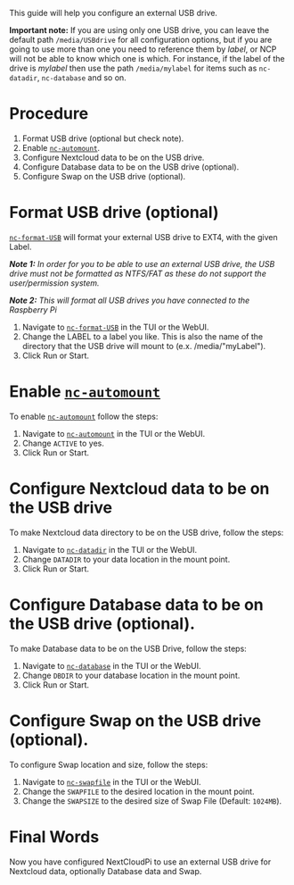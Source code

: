 [nc-automount]: https://github.com/nextcloud/nextcloudpi/wiki/Configuration-Reference#nc-automount
[nc-format-USB]: https://github.com/nextcloud/nextcloudpi/wiki/Configuration-Reference#nc-format-usb
[nc-datadir]: https://github.com/nextcloud/nextcloudpi/wiki/Configuration-Reference#nc-datadir
[nc-database]: https://github.com/nextcloud/nextcloudpi/wiki/Configuration-Reference#nc-database
[nc-swapfile]: https://github.com/nextcloud/nextcloudpi/wiki/Configuration-Reference#nc-swapfile

This guide will help you configure an external USB drive.

**Important note:** If you are using only one USB drive, you can leave the default path `/media/USBdrive` for all configuration options, but if you are going to use more than one you need to reference them by _label_, or NCP will not be able to know which one is which. For instance, if the label of the drive is _mylabel_ then use the path `/media/mylabel` for items such as `nc-datadir`, `nc-database` and so on.

# Procedure
1. Format USB drive (optional but check note).
2. Enable [`nc-automount`][nc-automount].
3. Configure Nextcloud data to be on the USB drive.
4. Configure Database data to be on the USB drive (optional).
5. Configure Swap on the USB drive (optional).

# Format USB drive (optional)

[`nc-format-USB`][nc-format-USB] will format your external USB drive to EXT4, with the given Label. 

_**Note 1:**_  _In order for you to be able to use an external USB drive, the USB drive must not be formatted as NTFS/FAT as these do not support the user/permission system._

_**Note 2:**_  _This will format all USB drives you have connected to the Raspberry Pi_

1. Navigate to [`nc-format-USB`][nc-format-USB] in the TUI or the WebUI.
2. Change the LABEL to a label you like. This is also the name of the directory that the USB drive will mount to (e.x. /media/"myLabel").
3. Click Run or Start.

# Enable [`nc-automount`][nc-automount]

To enable [`nc-automount`][nc-automount] follow the steps:

1. Navigate to [`nc-automount`][nc-automount] in the TUI or the WebUI.
2. Change `ACTIVE` to yes.
3. Click Run or Start.

# Configure Nextcloud data to be on the USB drive

To make Nextcloud data directory to be on the USB drive, follow the steps:

1. Navigate to [`nc-datadir`][nc-datadir] in the TUI or the WebUI.
2. Change `DATADIR` to your data location in the mount point.
3. Click Run or Start.

# Configure Database data to be on the USB drive (optional).

To make Database data to be on the USB Drive, follow the steps:

1. Navigate to [`nc-database`][nc-database] in the TUI or the WebUI.
2. Change `DBDIR` to your database location in the mount point.
3. Click Run or Start.

# Configure Swap on the USB drive (optional).

To configure Swap location and size, follow the steps:

1. Navigate to [`nc-swapfile`][nc-swapfile] in the TUI or the WebUI.
2. Change the `SWAPFILE` to the desired location in the mount point.
3. Change the `SWAPSIZE` to the desired size of Swap File (Default: `1024MB`).

# Final Words

Now you have configured NextCloudPi to use an external USB drive for Nextcloud data, optionally Database data and Swap.

